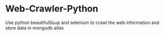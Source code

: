 # Web-Crawler-Python
Use python beautifulSoup and selenium to crawl the web information and store data in mongodb atlas

